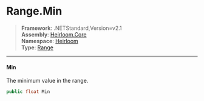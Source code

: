 # Range.Min

> **Framework**: .NETStandard,Version=v2.1  
> **Assembly**: [Heirloom.Core][0]  
> **Namespace**: [Heirloom][0]  
> **Type**: [Range][1]

--------------------------------------------------------------------------------

#### Min

The minimum value in the range.

```cs
public float Min
```

[0]: ../Heirloom.Core.md
[1]: Heirloom.Range.md
